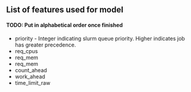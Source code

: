 ## List of features used for model
#### TODO: Put in alphabetical order once finished

- priority - Integer indicating slurm queue priority. Higher indicates job has greater precedence.
- req_cpus
- req_mem
- req_mem
- count_ahead
- work_ahead
- time_limit_raw